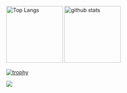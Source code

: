  <p align="left"> 
  <img alt="Top Langs" height="150px" src="https://github-readme-stats.vercel.app/api/top-langs/?username=AkihiroShiraishi&layout=compact&count_private=true&show_icons=true&theme=tokyonight" />
  <img alt="github stats" height="150px" src="https://github-readme-stats.vercel.app/api?username=tomo1227&count_private=true&show_icons=true&show_icons=true&theme=tokyonight" />
</p>

[![trophy](https://github-profile-trophy.vercel.app/?username=tomo1227&theme=tokyonight&column=7)](https://github.com/tomo1227/github-profile-trophy)


[![](https://github-readme-streak-stats.herokuapp.com/?user=tomo1227&theme=tokyonight)](https://github-readme-streak-stats.herokuapp.com/?user=tomo1227&theme=tokyonight)
